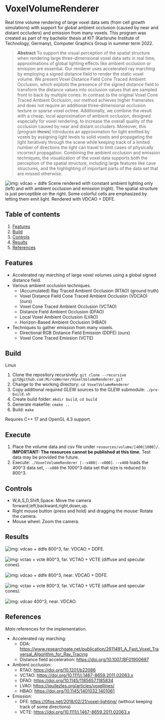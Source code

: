 # VoxelVolumeRenderer

Real time volume rendering of large voxel data sets (from cell growth simulations) with support for global ambient occlusion (caused by near and distant occluders) and emission from many voxels.
This program was created as part of my bachelor thesis at KIT (Karlsruhe Institute of Technology, Germany), Computer Graphics Group in summer term 2022.

> **Abstract**
> To support the visual perception of the spatial structure when rendering large three-dimensional voxel data sets in real time, approximations of global lighting effects like ambient occlusion or emission are essential. 
> Our renderer uses accelerated ray marching by employing a signed distance field to render the static voxel volume. 
> We present Voxel Distance Field Cone Traced Ambient Occlusion, which exploits the presence of the signed distance field to transform the distance values into occlusion values that are sampled front to back by multiple cones. 
> In contrast to the original Voxel Cone Traced Ambient Occlusion, our method achieves higher framerates and does not require an additional three-dimensional occlusion texture or sparse voxel octree. 
> Additionally, we combine the result with a cheap, local approximation of ambient occlusion, designed especially for voxel rendering, to increase the overall quality of the occlusion caused by near and distant occluders. 
> Moreover, this [program ~~thesis~~] introduces an approximation for light emitted by voxels by assigning light levels to solid voxels and propagating the light iteratively through the scene while keeping track of a limited number of directions the light can travel to limit cases of physically incorrect propagation. 
> Combining the ambient occlusion and emission techniques, the visualization of the voxel data supports both the perception of the spatial structure, including large features like cave structures, and the highlighting of important parts of the data set that are missed otherwise.

<img src="https://user-images.githubusercontent.com/34870366/186930969-4989a5b9-4331-4419-a861-d9c49266fd6f.jpg" alt="img: vdcao + ddfe" style="max-width: 960px; max-height: 960px">
Scene rendered with constant ambient lighting only (left) and with ambient occlusion and emission (right). The spatial structure is just perceptible on the right. Some colorful cells are emphasized by letting them emit light. Rendered with VDCAO + DDFE.

## Table of contents
1. [ Features ](#features)
2. [ Build ](#build)
3. [ Controls ](#controls)
4. [ Results ](#results)
5. [ References ](#references)

<a name="features"></a>
## Features
- Accelerated ray marching of large voxel volumes using a global signed distance field.
- Various ambient occlusion techniques.
    * (Accumulated) Ray Traced Ambient Occlusion (RTAO) (ground truth)
    * Voxel Distance Field Cone Traced Ambient Occlusion (VDCAO) (ours)
    * Voxel Cone Traced Ambient Occlusion (VCTAO)
    * Distance Field Ambient Occlusion (DFAO)
    * Local Voxel Ambient Occlusion (LVAO)
    * Horizon-Based Ambient Occlusion (HBAO)
- Techniques to gather emission from many voxels.
    * Directional RGB Distance Field Emission (DDFE) (ours)
    * Voxel Cone Traced Emission (VCTE)

<a name="build"></a>
## Build
Linux
1. Clone the repository recursively: `git clone --recursive git@github.com:MircoWerner/VoxelVolumeRenderer.git`
2. Change to the working directory: `cd VoxelVolumeRenderer`
3. Copy additional required GLEW sources to the GLEW submodule: `./pre-build.sh`
4. Create build folder: `mkdir build`, `cd build`
5. Generate makefile: `cmake ..`
6. Build: `make`

Requires C++ 17 and OpenGL 4.3 support.

<a name="execute"></a>
## Execute
1. Place the volume data and csv file under `resources/volume/[400|1000]/`. **IMPORTANT: The resources cannot be published at this time.** Test data may be provided the future.
2. Execute: `./VoxelVolumeRenderer [--v400|--v800]`. `--v400` loads the 400^3 data set, `--v800` the 1000^3 data set that size is reduced to 800^3.

<a name="controls"></a>
## Controls
- W,A,S,D,Shift,Space: Move the camera forward,left,backward,right,down,up.
- Right mouse button (press and hold) and dragging the mouse: Rotate the camera.
- Mouse wheel: Zoom the camera.

<a name="results"></a>
## Results
<img src="https://user-images.githubusercontent.com/34870366/186929418-12478344-2444-4173-bbe4-e0d33427cdcb.jpg" alt="img: vdcao + ddfe">
800^3, far. VDCAO + DDFE.
<br>
<br>
<img src="https://user-images.githubusercontent.com/34870366/186929383-ae2201dd-0f70-4ab2-88f0-095490e551d2.jpg" alt="img: vctao + vcte">
800^3, far. VCTAO + VCTE (diffuse and specular cones).
<br>
<br>
<img src="https://user-images.githubusercontent.com/34870366/186929443-fe8538c0-0a36-4455-82c6-ea4a99ba7596.jpg" alt="img: vdcao + ddfe">
800^3, near. VDCAO + DDFE.
<br>
<br>
<img src="https://user-images.githubusercontent.com/34870366/186929432-56d66ce9-30c6-417e-947a-202e16abf148.jpg" alt="img: vctao + vcte">
800^3, far. VCTAO + VCTE (diffuse and specular cones).
<br>
<br>
<img src="https://user-images.githubusercontent.com/34870366/186929511-9e9f5230-b3d0-46c3-b962-00a5d4748d86.jpg" alt="img: vdcao">
400^3, near. VDCAO.


<a name="references"></a>
## References
*Main* references for the implementation.
- Accelerated ray marching: 
  - DDA: https://www.researchgate.net/publication/2611491_A_Fast_Voxel_Traversal_Algorithm_for_Ray_Tracing
  - Distance field acceleration: https://doi.org/10.1007/BF01900697
- Ambient occlusion:
    - RTAO: https://doi.org/10.1201/b22086
    - VCTAO: https://doi.org/10.1111/j.1467-8659.2011.02063.x
    - DFAO: https://doi.org/10.1145/1185657.1185834
    - LVAO: https://iquilezles.org/articles/voxellines/
    - HBAO: https://doi.org/10.1145/1401032.1401061
- Emission:
    - DFE: https://0fps.net/2018/02/21/voxel-lighting/ (without keeping track of some directions)
    - VCTE: https://doi.org/10.1111/j.1467-8659.2011.02063.x